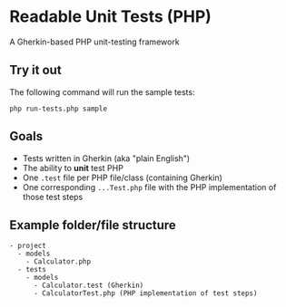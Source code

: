 # Readable Unit Tests (PHP)
A Gherkin-based PHP unit-testing framework

## Try it out
The following command will run the sample tests:

```
php run-tests.php sample
```

## Goals

- Tests written in Gherkin (aka "plain English")
- The ability to **unit** test PHP
- One `.test` file per PHP file/class (containing Gherkin)
- One corresponding `...Test.php` file with the PHP implementation of those test
  steps

## Example folder/file structure

```
- project
  - models
    - Calculator.php
  - tests
    - models
      - Calculator.test (Gherkin)
      - CalculatorTest.php (PHP implementation of test steps)
```
